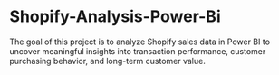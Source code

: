 # Shopify-Analysis-Power-Bi
The goal of this project is to analyze Shopify sales data in Power BI to uncover meaningful insights into transaction performance, customer purchasing behavior, and long-term customer value. 
